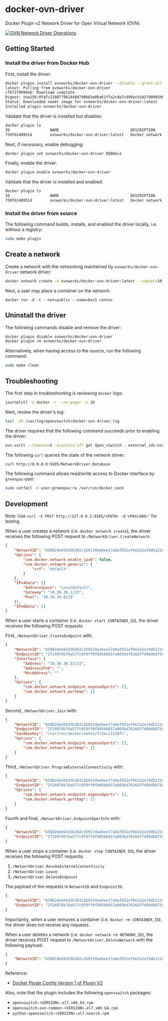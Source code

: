 # docker-ovn-driver

Docker Plugin v2 Network Driver for Open Virtual Network (OVN).

[![OVN Network Driver Operations](https://raw.githubusercontent.com/ovnworks/docker-ovn-driver/master/docs/images/ovnworks.docker-ovn-driver.diagram.png "OVN Network Driver Operations")](https://raw.githubusercontent.com/ovnworks/docker-ovn-driver/master/docs/images/ovnworks.docker-ovn-driver.diagram.png)

## Getting Started

### Install the driver from Docker Hub

First, install the driver:

```bash
docker plugin install ovnworks/docker-ovn-driver --disable --grant-all-permissions
latest: Pulling from ovnworks/docker-ovn-driver
cf67279099ab: Download complete
Digest: sha256:0fafc210877961449d790b63e0ba61ffa2cda7c999acb102790903d642199455
Status: Downloaded newer image for ovnworks/docker-ovn-driver:latest
Installed plugin ovnworks/docker-ovn-driver
```

Validate that the driver is installed but disables:

```bash
docker plugin ls
ID                  NAME                                DESCRIPTION                                     ENABLED
759fb140951d        ovnworks/docker-ovn-driver:latest   Docker network driver for Open Virtual Net...   false
```

Next, if necessary, enable debugging:

```bash
docker plugin set ovnworks/docker-ovn-driver DEBUG=1
```

Finally, enable the driver:

```bash
docker plugin enable ovnworks/docker-ovn-driver
```

Validate that the driver is installed and enabled:

```bash
docker plugin ls
ID                  NAME                                DESCRIPTION                                     ENABLED
759fb140951d        ovnworks/docker-ovn-driver:latest   Docker network driver for Open Virtual Net...   true
```

### Install the driver from source

The following command builds, installs, and enabled the driver locally, i.e. without a registry:

```bash
sudo make plugin
```

## Create a network

Create a network with the networking maintained by `ovnworks/docker-ovn-driver` network driver:

```bash
docker network create -d ovnworks/docker-ovn-driver:latest --subnet=10.10.10.0/23 --gateway=10.10.10.1 --ip-range 10.10.10.32/27 --opt vrf=default public
```

Next, a user may place a container on the network:

```
docker run -d -t --net=public --name=box1 centos
```

## Uninstall the driver

The following commands disable and remove the driver:

```bash
docker plugin disable ovnworks/docker-ovn-driver
docker plugin rm ovnworks/docker-ovn-driver
```

Alternatively, when having access to the source, run the following command:

```bash
sudo make clean
```

## Troubleshooting

The first step in troubleshooting is reviewing `docker` logs:

```bash
journalctl -u docker -r --no-pager -n 20
```

Next, review the driver's log:

```bash
tail -20 /var/log/openvswitch/docker-ovn-driver.log
```

The driver requires that the following command succeeds prior to enabling the driver:

```bash
ovs-vsctl --timeout=5 -vconsole:off get Open_vSwitch . external_ids:ovn-nb
```

The following `curl` queries the state of the network driver:

```bash
curl http://0.0.0.0:9105/NetworkDriver.Database
```

The following command allows read/write access to Docker interface by `greenpau` user:

```bash
sudo setfacl -m user:greenpau:rw /var/run/docker.sock
```

## Development

Note: Use `curl -X POST http://127.0.0.1:9105/<PATH> -d'<PAYLOAD>'` for testing.

When a user creates a network (i.e. `docker network create`), the driver receives
the following POST request to `/NetworkDriver.CreateNetwork`:

```json
{
    "NetworkID": "b5082ded43d3b362c2b913dae6ee17a8afb51ef0e2a2e19db122d4b5fea67142",
    "Options": {
        "com.docker.network.enable_ipv6": false,
        "com.docker.network.generic": {
            "vrf": "default"
        }
    },
    "IPv4Data": [{
        "AddressSpace": "LocalDefault",
        "Gateway": "10.30.30.1/23",
        "Pool": "10.30.30.0/23"
    }],
    "IPv6Data": []
}
```

When a user starts a container (i.e. `docker start CONTAINER_ID`), the driver receives
the following POST requests.

First, `/NetworkDriver.CreateEndpoint` with:

```json
{
    "NetworkID": "b5082ded43d3b362c2b913dae6ee17a8afb51ef0e2a2e19db122d4b5fea67142",
    "EndpointID": "2f2497db76a577c0f0ff0f8056b657a003bd7636d7fd984b875d5ad9a5d3fedf",
    "Interface": {
        "Address": "10.30.30.32/23",
        "AddressIPv6": "",
        "MacAddress": ""
    },
    "Options": {
        "com.docker.network.endpoint.exposedports": [],
        "com.docker.network.portmap": []
    }
}
```

Second, `/NetworkDriver.Join` with:

```json
{
    "NetworkID": "b5082ded43d3b362c2b913dae6ee17a8afb51ef0e2a2e19db122d4b5fea67142",
    "EndpointID": "2f2497db76a577c0f0ff0f8056b657a003bd7636d7fd984b875d5ad9a5d3fedf",
    "SandboxKey": "/var/run/docker/netns/fc2ac21230fc",
    "Options": {
        "com.docker.network.endpoint.exposedports": [],
        "com.docker.network.portmap": []
    }
}
```

Third, `/NetworkDriver.ProgramExternalConnectivity` with:

```json
{
    "NetworkID": "b5082ded43d3b362c2b913dae6ee17a8afb51ef0e2a2e19db122d4b5fea67142",
    "EndpointID": "2f2497db76a577c0f0ff0f8056b657a003bd7636d7fd984b875d5ad9a5d3fedf",
    "Options": {
        "com.docker.network.endpoint.exposedports": [],
        "com.docker.network.portmap": []
    }
}
```

Fourth and final, `/NetworkDriver.EndpointOperInfo` with:

```json
{
    "NetworkID": "b5082ded43d3b362c2b913dae6ee17a8afb51ef0e2a2e19db122d4b5fea67142",
    "EndpointID": "2f2497db76a577c0f0ff0f8056b657a003bd7636d7fd984b875d5ad9a5d3fedf"
}
```

When a user stops a container (i.e. `docker stop CONTAINER_ID`), the driver receives
the following POST requests:

1. `/NetworkDriver.RevokeExternalConnectivity`
2. `/NetworkDriver.Leave`
3. `/NetworkDriver.DeleteEndpoint`

The payload of the requests is `NetworkID` and `EndpointID`.

```json
{
    "NetworkID": "b5082ded43d3b362c2b913dae6ee17a8afb51ef0e2a2e19db122d4b5fea67142",
    "EndpointID": "2f2497db76a577c0f0ff0f8056b657a003bd7636d7fd984b875d5ad9a5d3fedf"
}
```

Importantly, when a user removes a container (i.e. `docker rm CONTAINER_ID`), the
driver does not receive any requests.

When a user deletes a network (i.e. `docker network rm NETWORK_ID`), the driver
receives POST request to `/NetworkDriver.DeleteNetwork` with the following payload:

```json
{
    "NetworkID": "b5082ded43d3b362c2b913dae6ee17a8afb51ef0e2a2e19db122d4b5fea67142"
}
```

Reference:
* [Docker Plugin Config Version 1 of Plugin V2](https://docs.docker.com/engine/extend/config/#config-field-descriptions)

Also, note that the plugin includes the following `openvswitch` packages:

* `openvswitch-<VERSION>.el7.x86_64.rpm`
* `openvswitch-ovn-common-<VERSION>.el7.x86_64.rpm`
* `python-openvswitch-<VERSION>.el7.noarch.rpm`
